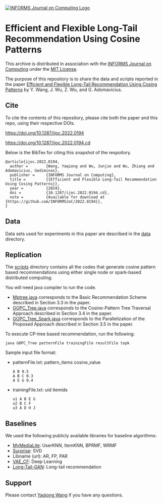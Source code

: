 [![INFORMS Journal on Computing Logo](https://INFORMSJoC.github.io/logos/INFORMS_Journal_on_Computing_Header.jpg)](https://pubsonline.informs.org/journal/ijoc)

# Efficient and Flexible Long-Tail Recommendation Using Cosine Patterns

This archive is distributed in association with the [INFORMS Journal on
Computing](https://pubsonline.informs.org/journal/ijoc) under the [MIT License](LICENSE).

The purpose of this repository is to share the data and scripts reported in the paper 
[Efficient and Flexible Long-Tail Recommendation Using Cosing Patterns](https://doi.org/10.1287/ijoc.2022.0194) by Y. Wang, J. Wu, Z. Wu, and G. Adomavicius. 

## Cite

To cite the contents of this repository, please cite both the paper and this repo, using their respective DOIs.

https://doi.org/10.1287/ijoc.2022.0194

https://doi.org/10.1287/ijoc.2022.0194.cd

Below is the BibTex for citing this snapshot of the respoitory.

```
@article{ijoc.2022.0194,
  author =        {Wang, Yaqiong and Wu, Junjie and Wu, Zhiang and Adomavicius, Gediminas},
  publisher =     {INFORMS Journal on Computing},
  title =         {{Efficient and Flexible Long-Tail Recommendation Using Cosing Patterns}},
  year =          {2024},
  doi =           {10.1287/ijoc.2022.0194.cd},
  note =          {Available for download at {https://github.com/INFORMSJoC/2022.0194}},
}  
```

## Data
Data sets used for experiments in this paper are described in the [data]([https://github.com/Yaqiong-Wang/2022.0194/tree/main/data](https://github.com/Yaqiong-Wang/2022.0194/blob/main/data/data_sources.md)) directory.

## Replication

The [scripts](https://github.com/Yaqiong-Wang/2022.0194/tree/main/scripts) directory contains all the codes that generate cosine pattern based recommendations using either single node or spark-based distributed computing.

You will need java compiler to run the code.

- [Mptree.java](https://github.com/Yaqiong-Wang/2022.0194/tree/main/scripts/Singlenode_MPTrees%20(originalversion)/src/RefindCore) corresponds to the Basic Recommendation Scheme described in Section 3.3 in the paper.
- [GOPC_Tree.java](https://github.com/Yaqiong-Wang/2022.0194/tree/main/scripts/Singlenode_GOPC/src/stand_alone_with_tree) corresponds to the Cosine-Pattern Tree Traversal Approach described in Section 3.4 in the paper.
- [GOPC_Tree_Spark.java](https://github.com/Yaqiong-Wang/2022.0194/tree/main/scripts/Distributed_spark_GOPC(including%20cp%20mining%20and%20tree%20matching)/src/main/java/test) corresponds to the Parallelization of the Proposed Approach described in Section 3.5 in the paper.

To execute CP-tree based recommendation, run the following:
```
java GOPC_Tree patternFile trainingFile resultFile topk
```
Sample input file format:
 - patternFile.txt: pattern_items cosine_value
   ```
   A B 0.5
   A B C 0.3
   A E G 0.4
   ```
 - trainingFile.txt: uid itemids
   ```
   u1 A B E G
   u2 B C F
   u3 A D H J
   ```
## Baselines

We used the following publicly available libraries for baseline algorithms:
- [MyMediaLite](http://www.mymedialite.net/): UserKNN, ItemKNN, BPRMF, WRMF
- [Surprise](https://surprise.readthedocs.io/en/stable/matrix_factorization.html#surprise.prediction_algorithms.matrix_factorization.SVD): SVD
- Libname (url): AR, FP, PAR
- [VAE_CF](https://github.com/dawenl/vae_cf/tree/master): Deep Learning
- [Long-Tail-GAN](https://github.com/CrowdDynamicsLab/NCF-GAN): Long-tail recommendation

## Support
Please contact [Yaqiong Wang](ywang31@scu.edu) if you have any questions.
